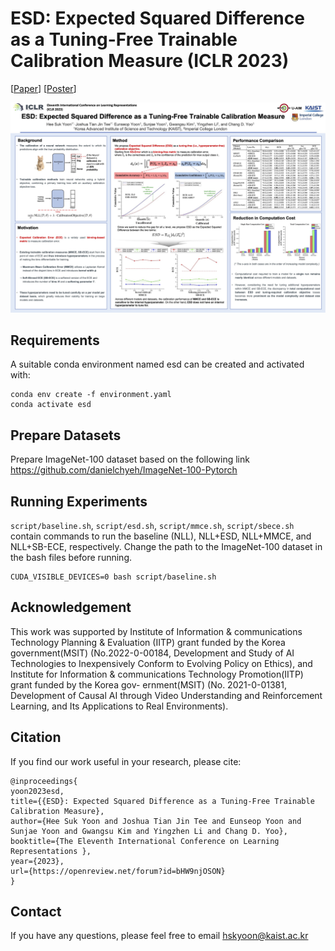 # ESD: Expected Squared Difference as a Tuning-Free Trainable Calibration Measure (ICLR 2023)

[[Paper](https://openreview.net/forum?id=bHW9njOSON)] [[Poster](https://www.dropbox.com/scl/fi/u3n649r3fxee2ghsb11na/iclr2023_esd.pdf?rlkey=x331urmkm7sljj3uz4sgq1s66&dl=0)] 

![](figure/esd.jpg)

## Requirements 
A suitable conda environment named esd can be created and activated with:
```
conda env create -f environment.yaml
conda activate esd
```

## Prepare Datasets

Prepare ImageNet-100 dataset based on the following link https://github.com/danielchyeh/ImageNet-100-Pytorch

## Running Experiments
`script/baseline.sh`, `script/esd.sh`, `script/mmce.sh`, `script/sbece.sh` contain commands to run the baseline (NLL), NLL+ESD, NLL+MMCE, and NLL+SB-ECE, respectively. Change the path to the ImageNet-100 dataset in the bash files before running.

```
CUDA_VISIBLE_DEVICES=0 bash script/baseline.sh
```

## Acknowledgement
This work was supported by Institute of Information & communications Technology Planning & Evaluation (IITP) grant funded by the Korea government(MSIT) (No.2022-0-00184, Development and Study of AI Technologies to Inexpensively Conform to Evolving Policy on Ethics), and Institute for Information & communications Technology Promotion(IITP) grant funded by the Korea gov- ernment(MSIT) (No. 2021-0-01381, Development of Causal AI through Video Understanding and Reinforcement Learning, and Its Applications to Real Environments).

## Citation
If you find our work useful in your research, please cite:
```
@inproceedings{
yoon2023esd,
title={{ESD}: Expected Squared Difference as a Tuning-Free Trainable Calibration Measure},
author={Hee Suk Yoon and Joshua Tian Jin Tee and Eunseop Yoon and Sunjae Yoon and Gwangsu Kim and Yingzhen Li and Chang D. Yoo},
booktitle={The Eleventh International Conference on Learning Representations },
year={2023},
url={https://openreview.net/forum?id=bHW9njOSON}
}
```

## Contact
If you have any questions, please feel free to email hskyoon@kaist.ac.kr
